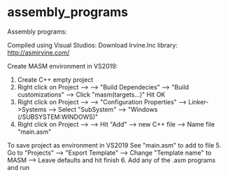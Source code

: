 # assembly_programs
Assembly programs:

Compiled using Visual Studios:
Download Irvine.Inc library: http://asmirvine.com/

Create MASM environment in VS2019:
1. Create C++ empty project 
2. Right click on Project --> 
	--> "Build Dependecies"
	--> "Build customizations"
	--> Click "masm(targets...)"
	Hit OK
3. Right click on Project -->
	--> "Configuration Properties"
	--> Linker->Systems
	--> Select "SubSystem" --> "Windows (/SUBSYSTEM:WINDOWS)"
4. Right click on Project -->
	--> Hit "Add" --> new C++ file
	--> Name file "main.asm"
 
To save project as environment in VS2019
See "main.asm" to add to file
5. Go to "Projects" 
  --> "Export Template"
  --> Change "Template name" to MASM
  --> Leave defaults and hit finish
6. Add any of the .asm programs and run
